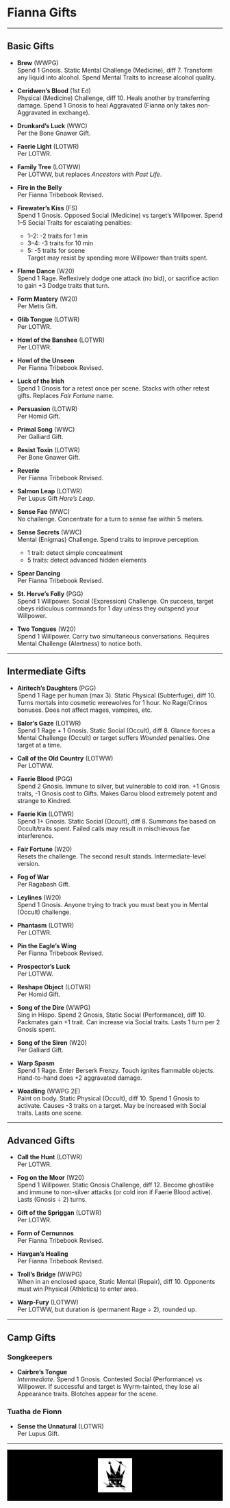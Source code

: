#  Fianna Gifts

-----

## Basic Gifts

- **Brew** (WWPG)  
  Spend 1 Gnosis. Static Mental Challenge (Medicine), diff 7. Transform any liquid into alcohol. Spend Mental Traits to increase alcohol quality.

- **Ceridwen’s Blood** (1st Ed)  
  Physical (Medicine) Challenge, diff 10. Heals another by transferring damage. Spend 1 Gnosis to heal Aggravated (Fianna only takes non-Aggravated in exchange).

- **Drunkard’s Luck** (WWC)  
  Per the Bone Gnawer Gift.

- **Faerie Light** (LOTWR)  
  Per LOTWR.

- **Family Tree** (LOTWW)  
  Per LOTWW, but replaces *Ancestors* with *Past Life*.

- **Fire in the Belly**  
  Per Fianna Tribebook Revised.

- **Firewater’s Kiss** (FS)  
  Spend 1 Gnosis. Opposed Social (Medicine) vs target’s Willpower. Spend 1–5 Social Traits for escalating penalties:
  - 1–2: -2 traits for 1 min
  - 3–4: -3 traits for 10 min
  - 5: -5 traits for scene  
  Target may resist by spending more Willpower than traits spent.

- **Flame Dance** (W20)  
  Spend 1 Rage. Reflexively dodge one attack (no bid), or sacrifice action to gain +3 Dodge traits that turn.

- **Form Mastery** (W20)  
  Per Metis Gift.

- **Glib Tongue** (LOTWR)  
  Per LOTWR.

- **Howl of the Banshee** (LOTWR)  
  Per LOTWR.

- **Howl of the Unseen**  
  Per Fianna Tribebook Revised.

- **Luck of the Irish**  
  Spend 1 Gnosis for a retest once per scene. Stacks with other retest gifts. Replaces *Fair Fortune* name.

- **Persuasion** (LOTWR)  
  Per Homid Gift.

- **Primal Song** (WWC)  
  Per Galliard Gift.

- **Resist Toxin** (LOTWR)  
  Per Bone Gnawer Gift.

- **Reverie**  
  Per Fianna Tribebook Revised.

- **Salmon Leap** (LOTWR)  
  Per Lupus Gift *Hare’s Leap*.

- **Sense Fae** (WWC)  
  No challenge. Concentrate for a turn to sense fae within 5 meters.

- **Sense Secrets** (WWC)  
  Mental (Enigmas) Challenge. Spend traits to improve perception.  
  - 1 trait: detect simple concealment  
  - 5 traits: detect advanced hidden elements

- **Spear Dancing**  
  Per Fianna Tribebook Revised.

- **St. Herve’s Folly** (PGG)  
  Spend 1 Willpower. Social (Expression) Challenge. On success, target obeys ridiculous commands for 1 day unless they outspend your Willpower.

- **Two Tongues** (W20)  
  Spend 1 Willpower. Carry two simultaneous conversations. Requires Mental Challenge (Alertness) to notice both.

---

## Intermediate Gifts

- **Airitech’s Daughters** (PGG)  
  Spend 1 Rage per human (max 3). Static Physical (Subterfuge), diff 10. Turns mortals into cosmetic werewolves for 1 hour. No Rage/Crinos bonuses. Does not affect mages, vampires, etc.

- **Balor’s Gaze** (LOTWR)  
  Spend 1 Rage + 1 Gnosis. Static Social (Occult), diff 8. Glance forces a Mental Challenge (Occult) or target suffers *Wounded* penalties. One target at a time.

- **Call of the Old Country** (LOTWW)  
  Per LOTWW.

- **Faerie Blood** (PGG)  
  Spend 2 Gnosis. Immune to silver, but vulnerable to cold iron. +1 Gnosis traits, -1 Gnosis cost to Gifts. Makes Garou blood extremely potent and strange to Kindred.

- **Faerie Kin** (LOTWR)  
  Spend 1+ Gnosis. Static Social (Occult), diff 8. Summons fae based on Occult/traits spent. Failed calls may result in mischievous fae interference.

- **Fair Fortune** (W20)  
  Resets the challenge. The second result stands. Intermediate-level version.

- **Fog of War**  
  Per Ragabash Gift.

- **Leylines** (W20)  
  Spend 1 Gnosis. Anyone trying to track you must beat you in Mental (Occult) challenge.

- **Phantasm** (LOTWR)  
  Per LOTWR.

- **Pin the Eagle’s Wing**  
  Per Fianna Tribebook Revised.

- **Prospector’s Luck**  
  Per LOTWW.

- **Reshape Object** (LOTWR)  
  Per Homid Gift.

- **Song of the Dire** (WWPG)  
  Sing in Hispo. Spend 2 Gnosis, Static Social (Performance), diff 10. Packmates gain +1 trait. Can increase via Social traits. Lasts 1 turn per 2 Gnosis spent.

- **Song of the Siren** (W20)  
  Per Galliard Gift.

- **Warp Spasm**  
  Spend 1 Rage. Enter Berserk Frenzy. Touch ignites flammable objects. Hand-to-hand does +2 aggravated damage.

- **Woadling** (WWPG 2E)  
  Paint on body. Static Physical (Occult), diff 10. Spend 1 Gnosis to activate. Causes -3 traits on a target. May be increased with Social traits. Lasts one scene.

---

## Advanced Gifts

- **Call the Hunt** (LOTWR)  
  Per LOTWR.

- **Fog on the Moor** (W20)  
  Spend 1 Willpower. Static Gnosis Challenge, diff 12. Become ghostlike and immune to non-silver attacks (or cold iron if Faerie Blood active). Lasts (Gnosis ÷ 2) turns.

- **Gift of the Spriggan** (LOTWR)  
  Per LOTWR.

- **Form of Cernunnos**  
  Per Fianna Tribebook Revised.

- **Havgan’s Healing**  
  Per Fianna Tribebook Revised.

- **Troll’s Bridge** (WWPG)  
  When in an enclosed space, Static Mental (Repair), diff 10. Opponents must win Physical (Athletics) to enter area.

- **Warp-Fury** (LOTWW)  
  Per LOTWW, but duration is (permanent Rage ÷ 2), rounded up.

---

## Camp Gifts

### Songkeepers

- **Cairbre’s Tongue**  
  *Intermediate*. Spend 1 Gnosis. Contested Social (Performance) vs Willpower. If successful and target is Wyrm-tainted, they lose all Appearance traits. Blotches appear for the scene.

### Tuatha de Fionn

- **Sense the Unnatural** (LOTWR)  
  Per Lupus Gift.

-----
<p align="center" style="background-color: #000; padding: 20px;">
  <img src="https://raw.githubusercontent.com/mckn-larp/.github/main/profile/05-queen-glow.png" alt="Knoxville Crown Footer" width="80" style="margin: 0 20px; vertical-align: middle;" />
</p>
